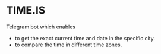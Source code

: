 # TIME.IS
Telegram bot which enables
- to get the exact current time and date in the specific city.
- to compare the time in different time zones.
